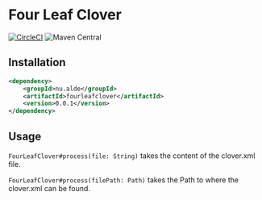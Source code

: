 # Four Leaf Clover
[![CircleCI](https://circleci.com/gh/alde/fourleafclover/tree/master.svg?style=svg)](https://circleci.com/gh/alde/fourleafclover/tree/master)
![Maven Central](https://img.shields.io/maven-central/v/nu.alde/fourleafclover.svg?style=flat-square)
## Installation

```xml
<dependency>
    <groupId>nu.alde</groupId>
    <artifactId>fourleafclover</artifactId>
    <version>0.0.1</version>
</dependency>
```
  
## Usage

`FourLeafClover#process(file: String)` takes the content of the clover.xml file.

`FourLeafClover#process(filePath: Path)` takes the Path to where the clover.xml can be found.
